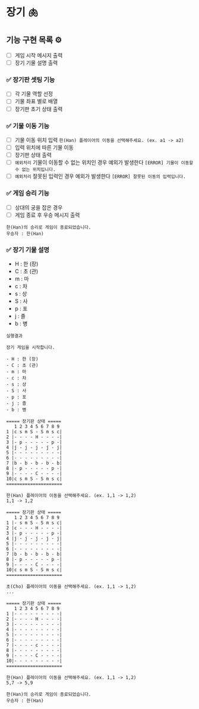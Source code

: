 # 장기 🫁

## 기능 구현 목록 ⚙️

- [ ] 게임 시작 메시지 출력
- [ ] 장기 기물 설명 출력

### ✅ 장기판 셋팅 기능
- [ ] 각 기물 역할 선정
- [ ] 기물 좌표 별로 배열
- [ ] 장기판 초기 상태 출력

### ✅ 기물 이동 기능
- [ ] 기물 이동 위치 입력 `한(Han) 플레이어의 이동을 선택해주세요. (ex. a1 -> a2)`
- [ ] 입력 위치에 따른 기물 이동
- [ ] 장기판 상태 출력
- [ ] `예외처리` 기물이 이동할 수 없는 위치인 경우 예외가 발생한다 `[ERROR] 기물이 이동할 수 없는 위치입니다.`
- [ ] `예외처리` 잘못된 입력인 경우 예외가 발생한다 `[ERROR] 잘못된 이동의 입력입니다.`

### ✅ 게임 승리 기능
- [ ] 상대의 궁을 잡은 경우
- [ ] 게임 종료 후 우승 메시지 출력
```
한(Han)의 승리로 게임이 종료되었습니다.
우승자 : 한(Han)
```

### ✅ 장기 기물 설명
- H : 한 (장)
- C : 초 (관)
- m : 마
- c : 차
- s : 상
- S : 사
- p : 포
- j : 졸
- b : 병

```
실행결과

장기 게임을 시작합니다.

- H : 한 (장)
- C : 초 (관)
- m : 마
- c : 차
- s : 상
- S : 사
- p : 포
- j : 졸
- b : 병

===== 장기판 상태 =====
   1 2 3 4 5 6 7 8 9
1 |c s m S - S m s c|
2 |- - - - H - - - -|
3 |- p - - - - - p -|
4 |j - j - j - j - j|
5 |- - - - - - - - -|
6 |- - - - - - - - -|
7 |b - b - b - b - b|
8 |- p - - - - - p -|
9 |- - - - C - - - -|
10|c s m S - S m s c|
=====================

한(Han) 플레이어의 이동을 선택해주세요. (ex. 1,1 -> 1,2)
1,1 -> 1,2

===== 장기판 상태 =====
   1 2 3 4 5 6 7 8 9
1 |- s m S - S m s c|
2 |c - - - H - - - -|
3 |- p - - - - - p -|
4 |j - j - j - j - j|
5 |- - - - - - - - -|
6 |- - - - - - - - -|
7 |b - b - b - b - b|
8 |- p - - - - - p -|
9 |- - - - C - - - -|
10|c s m S - S m s c|
=====================

초(Cho) 플레이어의 이동을 선택해주세요. (ex. 1,1 -> 1,2)
...

===== 장기판 상태 =====
   1 2 3 4 5 6 7 8 9
1 |- - - - - - - - -|
2 |- - - - H - - - -|
3 |- - - - - - - - -|
4 |- - - - - - - - -|
5 |- - - - - - - - -|
6 |- - - - - - - - -|
7 |- - - - c - - - -|
8 |- - - - - - - - -|
9 |- - - - C - - - -|
10|- - - - - - - - -|
=====================

한(Han) 플레이어의 이동을 선택해주세요. (ex. 1,1 -> 1,2)
5,7 -> 5,9

한(Han)의 승리로 게임이 종료되었습니다.
우승자 : 한(Han)
```
